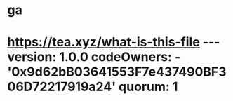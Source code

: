# ga
# https://tea.xyz/what-is-this-file --- version: 1.0.0 codeOwners:   - '0x9d62bB03641553F7e437490BF306D72217919a24' quorum: 1
